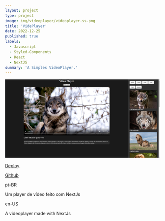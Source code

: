 ```yaml
---
layout: project
type: project
image: img/videoplayer/videoplayer-ss.png
title: 'VidePlayer'
date: 2022-12-25
published: true
labels:
  - Javascript
  - Styled-Components
  - React
  - NextJS
summary: 'A Simples VideoPlayer.'
---
```


<img class="img-fluid" src="../img/videoplayer/videoplayer-ss.png">

[Deploy](https://videoplayer-theta.vercel.app/)

[Github](https://github.com/VMatiasDev/videoplayer)

pt-BR

Um player de vídeo feito com NextJs

en-US

A videoplayer made with NextJs
